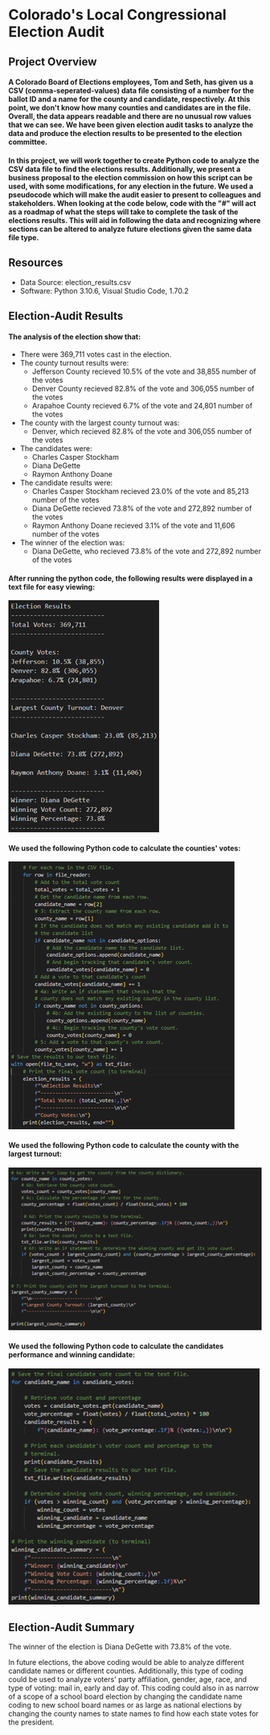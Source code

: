 # Colorado's Local Congressional Election Audit

## Project Overview
#### A Colorado Board of Elections employees, Tom and Seth, has given us a CSV (comma-seperated-values) data file consisting of a number for the ballot ID and a name for the county and candidate, respectively. At this point, we don't know how many counties and candidates are in the file. Overall, the data appears readable and there are no unusual row values that we can see. We have been given election audit tasks to analyze the data and produce the election results to be presented to the election committee. 

#### In this project, we will work together to create Python code to analyze the CSV data file to find the elections results. Additionally, we present a business proposal to the election commission on how this script can be used, with some modifications, for any election in the future. We used a pseudocode which will make the audit easier to present to colleagues and stakeholders. When looking at the code below, code with the "#" will act as a roadmap of what the steps will take to complete the task of the elections results. This will aid in following the data and recognizing where sections can be altered to analyze future elections given the same data file type. 

## Resources
- Data Source: election_results.csv
- Software: Python 3.10.6, Visual Studio Code, 1.70.2

## Election-Audit Results
#### The analysis of the election show that:
- There were 369,711 votes cast in the election.
- The county turnout results were: 
  - Jefferson County recieved 10.5% of the vote and 38,855 number of the votes
  - Denver County recieved 82.8% of the vote and 306,055 number of the votes
  - Arapahoe County recieved 6.7% of the vote and 24,801 number of the votes
- The county with the largest county turnout was:
  - Denver, which recieved 82.8% of the vote and 306,055 number of the votes
- The candidates were:
  - Charles Casper Stockham
  - Diana DeGette
  - Raymon Anthony Doane
- The candidate results were: 
  - Charles Casper Stockham recieved 23.0% of the vote and 85,213 number of the votes
  - Diana DeGette recieved 73.8% of the vote and 272,892 number of the votes
  - Raymon Anthony Doane recieved 3.1% of the vote and 11,606 number of the votes
- The winner of the election was:
  - Diana DeGette, who recieved 73.8% of the vote and 272,892 number of the votes
#### After running the python code, the following results were displayed in a text file for easy viewing:
<img src="https://github.com/laneyberm/Election_Analysis/blob/main/Resources/election_results.png" width="300">

#### We used the following Python code to calculate the counties' votes:
<img src="https://github.com/laneyberm/Election_Analysis/blob/main/Resources/county_votes.png" width="450">

#### We used the following Python code to calculate the county with the largest turnout:
<img src="https://github.com/laneyberm/Election_Analysis/blob/main/Resources/county_turnout.png" width="600">

#### We used the following Python code to calculate the candidates performance and winning candidate:
<img src="https://github.com/laneyberm/Election_Analysis/blob/main/Resources/winning_candidate.png" width="500">

## Election-Audit Summary
The winner of the election is Diana DeGette with 73.8% of the vote. 

In future elections, the above coding would be able to analyze different candidate names or different counties. Additionally, this type of coding could be used to analyze voters' party affiliation, gender, age, race, and type of voting: mail in, early and day of. This coding could also in as narrow of a scope of a school board election by changing the candidate name coding to new school board names or as large as national elections by changing the county names to state names to find how each state votes for the president. 

